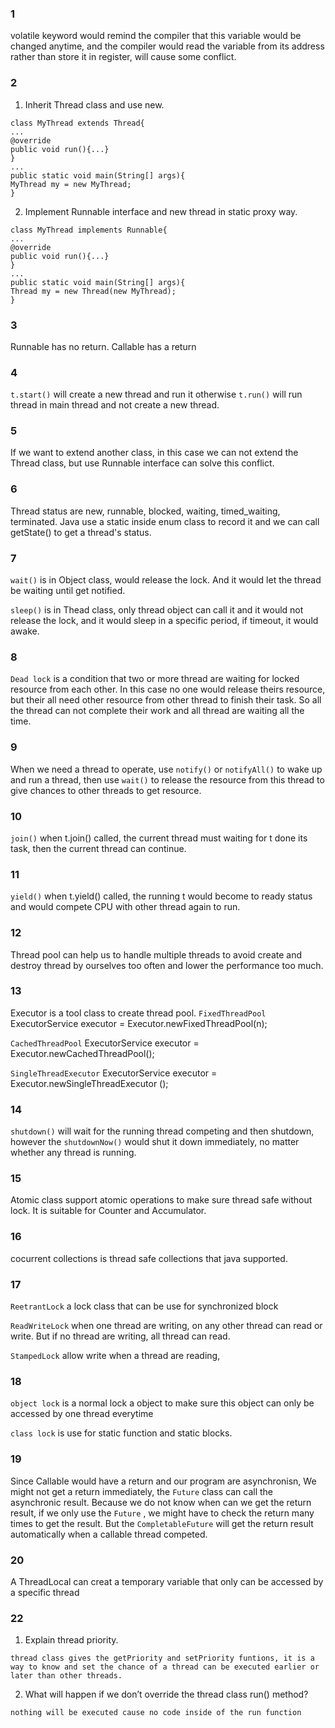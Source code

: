 ### 1
volatile keyword would remind the compiler that this variable would be changed anytime, and the compiler would read the variable from its address rather than store it in register, will cause some conflict.   
### 2
1. Inherit Thread class and use new.
```
class MyThread extends Thread{
...
@override
public void run(){...}
}
...
public static void main(String[] args){
MyThread my = new MyThread;
}
```
2. Implement Runnable interface and new thread in static proxy way.
```
class MyThread implements Runnable{
...
@override
public void run(){...}
}
...
public static void main(String[] args){
Thread my = new Thread(new MyThread);
}
```
### 3
Runnable has no return. 
Callable has a return
### 4
`t.start()` will create a new thread and run it otherwise 
`t.run()` will run thread in main thread and not create a new thread.
### 5
If we want to extend another class, in this case we can not extend the Thread class, but use Runnable interface can solve this conflict.
### 6
Thread status are new, runnable, blocked, waiting, timed_waiting, terminated.
Java use a static inside enum class to record it and we can call getState() to get a thread's status.
### 7 
`wait()` is in Object class, would release the lock. And it would let the thread be waiting until get notified.

`sleep()` is in Thead class, only thread object can call it and it would not release the lock, and it would sleep in a specific period, if timeout, it would awake.
### 8
`Dead lock` is a condition that two or more thread are waiting for locked resource from each other. In this case no one would release theirs resource, but their all need other resource from other thread to finish their task. 
So all the thread can not complete their work and all thread are waiting all the time.
### 9
When we need a thread to operate, use `notify()` or `notifyAll()` to wake up and run a thread, then use `wait()` to release the resource from this thread to give chances to other threads to get resource.
### 10
`join()` when t.join() called, the current thread must waiting for t done its task, then the current thread can continue.
### 11
`yield()` when t.yield() called, the running t would become to ready status and would compete CPU with other thread again to run.
### 12
Thread pool can help us to handle multiple threads to avoid create and destroy thread by ourselves too often and lower the performance too much.
### 13
Executor is a tool class to create thread pool. 
`FixedThreadPool`  ExecutorService executor = Executor.newFixedThreadPool(n);

`CachedThreadPool` ExecutorService executor = Executor.newCachedThreadPool();

`SingleThreadExecutor`  ExecutorService executor = Executor.newSingleThreadExecutor ();
### 14
`shutdown()` will wait for the running thread competing and then shutdown, however the `shutdownNow()` would shut it down immediately, no matter whether any thread is running.
### 15
Atomic class support atomic operations to make sure thread safe without lock.
It is suitable for Counter and Accumulator.

### 16 
cocurrent collections is thread safe collections that java supported.

### 17
`ReetrantLock` a lock class that can be use for synchronized block

`ReadWriteLock` when one thread are writing, on any other thread can read or write. But if no thread are writing, all thread can read.

`StampedLock` allow write when a thread are reading,

### 18
`object lock` is a normal lock a object to make sure this object can only be accessed by one thread everytime

`class lock` is use for static function and static blocks.

### 19
Since Callable would have a return and our program are asynchronisn, We might not get a return immediately, the `Future` class can call the asynchronic result.
Because we do not know when can we get the return result, if we only use the `Future` , we might have to check the return many times to get the result. But the 
`CompletableFuture` will get the return result automatically when a callable thread competed.

### 20

A ThreadLocal can creat a temporary variable that only can be accessed by a specific thread
### 22
1.  Explain thread priority.
```angular2html
thread class gives the getPriority and setPriority funtions, it is a way to know and set the chance of a thread can be executed earlier or later than other threads.
```
2. What will happen if we don’t override the thread class run() method?
```angular2html
nothing will be executed cause no code inside of the run function
```